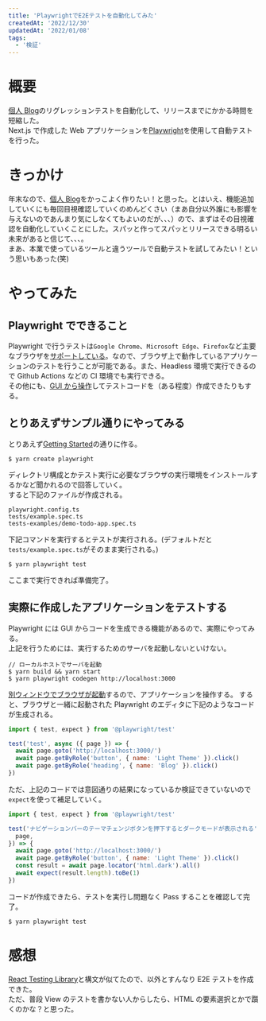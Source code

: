 ```yaml
---
title: 'PlaywrightでE2Eテストを自動化してみた'
createdAt: '2022/12/30'
updatedAt: '2022/01/08'
tags:
  - '検証'
---
```


# 概要

[個人 Blog](https://seyyyy.com)のリグレッションテストを自動化して、リリースまでにかかる時間を短縮した。  
Next.js で作成した Web アプリケーションを[Playwright](https://playwright.dev/)を使用して自動テストを行った。

# きっかけ

年末なので、[個人 Blog](https://seyyyy.com)をかっこよく作りたい！と思った。とはいえ、機能追加していくにも毎回目視確認していくのめんどくさい（まあ自分以外誰にも影響を与えないのであんまり気にしなくてもよいのだが、、、）ので、まずはその目視確認を自動化していくことにした。スパッと作ってスパッとリリースできる明るい未来があると信じて、、、。  
まあ、本業で使っているツールと違うツールで自動テストを試してみたい！という思いもあった(笑)

# やってみた

## Playwright でできること

Playwright で行うテストは`Google Chrome`、`Microsoft Edge`、`Firefox`など主要なブラウザを[サポートしている](https://playwright.dev/docs/browsers)。なので、ブラウザ上で動作しているアプリケーションのテストを行うことが可能である。また、Headless 環境で実行できるので Github Actions などの CI 環境でも実行できる。  
その他にも、[GUI から操作](https://playwright.dev/docs/codegen-intro#running-codegen)してテストコードを（ある程度）作成できたりもする。

## とりあえずサンプル通りにやってみる

とりあえず[Getting Started](https://playwright.dev/docs/intro)の通りに作る。

```
$ yarn create playwright
```

ディレクトリ構成とかテスト実行に必要なブラウザの実行環境をインストールするかなど聞かれるので回答していく。  
すると下記のファイルが作成される。

```
playwright.config.ts
tests/example.spec.ts
tests-examples/demo-todo-app.spec.ts
```

下記コマンドを実行するとテストが実行される。(デフォルトだと`tests/example.spec.ts`がそのまま実行される。)

```
$ yarn playwright test
```

ここまで実行できれば準備完了。

## 実際に作成したアプリケーションをテストする

Playwright には GUI からコードを生成できる機能があるので、実際にやってみる。  
上記を行うためには、実行するためのサーバを起動しないといけない。

```
// ローカルホストでサーバを起動
$ yarn build && yarn start
$ yarn playwright codegen http://localhost:3000
```

[別ウィンドウでブラウザが起動](https://playwright.dev/docs/codegen-intro#running-codegen)するので、アプリケーションを操作する。
すると、ブラウザと一緒に起動された Playwright のエディタに下記のようなコードが生成される。

```js
import { test, expect } from '@playwright/test'

test('test', async ({ page }) => {
  await page.goto('http://localhost:3000/')
  await page.getByRole('button', { name: 'Light Theme' }).click()
  await page.getByRole('heading', { name: 'Blog' }).click()
})
```

ただ、上記のコードでは意図通りの結果になっているか検証できていないので`expect`を使って補足していく。

```js
import { test, expect } from '@playwright/test'

test('ナビゲーションバーのテーマチェンジボタンを押下するとダークモードが表示される', async ({
  page,
}) => {
  await page.goto('http://localhost:3000/')
  await page.getByRole('button', { name: 'Light Theme' }).click()
  const result = await page.locator('html.dark').all()
  await expect(result.length).toBe(1)
})
```

コードが作成できたら、テストを実行し問題なく Pass することを確認して完了。

```
$ yarn playwright test
```

# 感想

[React Testing Library](https://testing-library.com/docs/react-testing-library/intro/)と構文が似てたので、以外とすんなり E2E テストを作成できた。  
ただ、普段 View のテストを書かない人からしたら、HTML の要素選択とかで躓くのかな？と思った。
